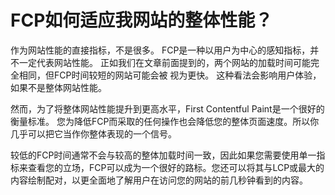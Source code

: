 # FCP如何适应我网站的整体性能？

作为网站性能的直接指标，不是很多。
FCP是一种以用户为中心的感知指标，并不一定代表网站性能。
正如我们在文章前面提到的，两个网站的加载时间可能完全相同，但FCP时间较短的网站可能会被 视为更快。
这种看法会影响用户体验，如果不是整体网站性能。

然而，为了将整体网站性能提升到更高水平，First Contentful Paint是一个很好的衡量标准。
您为降低FCP而采取的任何操作也会降低您的整体页面速度。所以你几乎可以把它当作你整体表现的一个信号。

较低的FCP时间通常不会与较高的整体加载时间一致，因此如果您需要使用单一指标来查看您的立场，FCP可以成为一个很好的路标。您还可以将其与LCP或最大的内容绘制配对，以更全面地了解用户在访问您的网站的前几秒钟看到的内容。